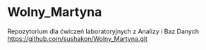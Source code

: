 # Wolny_Martyna
Repozytorium dla ćwiczeń laboratoryjnych z Analizy i Baz Danych
https://github.com/sushakon/Wolny_Martyna.git
